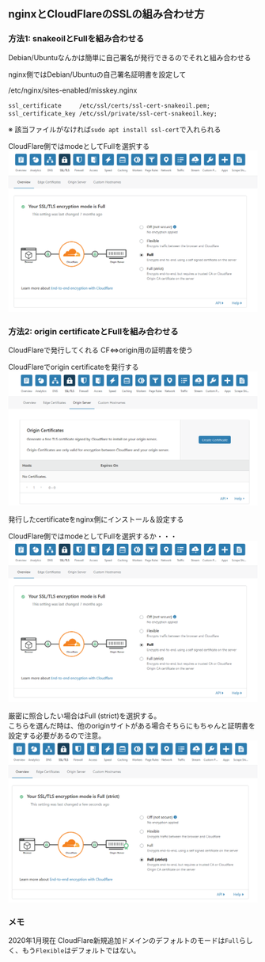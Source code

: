 ## nginxとCloudFlareのSSLの組み合わせ方

### 方法1: snakeoilとFullを組み合わせる
Debian/Ubuntuなんかは簡単に自己署名が発行できるのでそれと組み合わせる

nginx側ではDebian/Ubuntuの自己署名証明書を設定して

/etc/nginx/sites-enabled/misskey.nginx
```
ssl_certificate     /etc/ssl/certs/ssl-cert-snakeoil.pem;
ssl_certificate_key /etc/ssl/private/ssl-cert-snakeoil.key;
```
※ 該当ファイルがなければ`sudo apt install ssl-cert`で入れられる

CloudFlare側ではmodeとしてFullを選択する  
![cf1](assets/cf1.png)


### 方法2: origin certificateとFullを組み合わせる
CloudFlareで発行してくれる CF<=>origin用の証明書を使う

CloudFlareでorigin certificateを発行する  
![cf22](assets/cf22.png)

発行したcertificateをnginx側にインストール＆設定する

CloudFlare側ではmodeとしてFullを選択するか・・・
![cf1](assets/cf1.png)

厳密に照合したい場合はFull (strict)を選択する。  
こちらを選んだ時は、他のoriginサイトがある場合そちらにもちゃんと証明書を設定する必要があるので注意。
![cf21](assets/cf21.png)

### メモ
2020年1月現在 CloudFlare新規追加ドメインのデフォルトのモードは`Full`らしく、もう`Flexible`はデフォルトではない。
